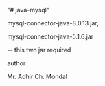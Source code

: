 "# java-mysql" 


mysql-connector-java-8.0.13.jar,

mysql-connector-java-5.1.6.jar

 -- this two jar required 
 
 
 author
 
 Mr. Adhir Ch. Mondal
